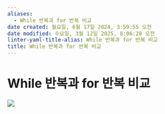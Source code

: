 ```yaml
---
aliases:
  - While 반복과 for 반복 비교
date created: 월요일, 6월 17일 2024, 3:59:55 오전
date modified: 수요일, 3월 12일 2025, 8:06:28 오전
linter-yaml-title-alias: While 반복과 for 반복 비교
title: While 반복과 for 반복 비교
---
```


# While 반복과 for 반복 비교

![](https://i.imgur.com/8Mqi5SR.png)
